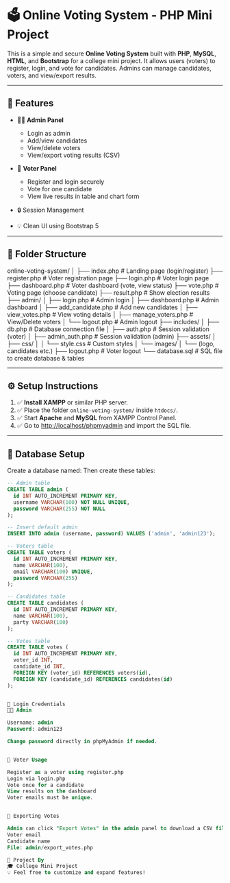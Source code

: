 # 🗳️ Online Voting System - PHP Mini Project

This is a simple and secure **Online Voting System** built with **PHP**, **MySQL**, **HTML**, and **Bootstrap** for a college mini project. It allows users (voters) to register, login, and vote for candidates. Admins can manage candidates, voters, and view/export results.

---

## 📌 Features

- 🧑‍💼 **Admin Panel**
  - Login as admin
  - Add/view candidates
  - View/delete voters
  - View/export voting results (CSV)

- 👥 **Voter Panel**
  - Register and login securely
  - Vote for one candidate
  - View live results in table and chart form

- 🔒 Session Management
- 💡 Clean UI using Bootstrap 5

---

## 📁 Folder Structure

online-voting-system/
│
├── index.php                  # Landing page (login/register)
├── register.php               # Voter registration page
├── login.php                  # Voter login page
├── dashboard.php              # Voter dashboard (vote, view status)
├── vote.php                   # Voting page (choose candidate)
├── result.php                 # Show election results
├── admin/
│   ├── login.php              # Admin login
│   ├── dashboard.php          # Admin dashboard
│   ├── add_candidate.php      # Add new candidates
│   ├── view_votes.php         # View voting details
│   ├── manage_voters.php      # View/Delete voters
│   └── logout.php             # Admin logout
├── includes/
│   ├── db.php                 # Database connection file
│   ├── auth.php               # Session validation (voter)
│   ├── admin_auth.php         # Session validation (admin)
├── assets/
│   ├── css/
│   │   └── style.css          # Custom styles
│   └── images/
│       └── (logo, candidates etc.)
├── logout.php                 # Voter logout
└── database.sql               # SQL file to create database & tables


---

## ⚙️ Setup Instructions

1. ✅ **Install XAMPP** or similar PHP server.
2. ✅ Place the folder `online-voting-system/` inside `htdocs/`.
3. ✅ Start **Apache** and **MySQL** from XAMPP Control Panel.
4. ✅ Go to [http://localhost/phpmyadmin](http://localhost/phpmyadmin) and import the SQL file.

---

## 🧩 Database Setup

Create a database named:
Then create these tables:

```sql
-- Admin table
CREATE TABLE admin (
  id INT AUTO_INCREMENT PRIMARY KEY,
  username VARCHAR(100) NOT NULL UNIQUE,
  password VARCHAR(255) NOT NULL
);

-- Insert default admin
INSERT INTO admin (username, password) VALUES ('admin', 'admin123');

-- Voters table
CREATE TABLE voters (
  id INT AUTO_INCREMENT PRIMARY KEY,
  name VARCHAR(100),
  email VARCHAR(100) UNIQUE,
  password VARCHAR(255)
);

-- Candidates table
CREATE TABLE candidates (
  id INT AUTO_INCREMENT PRIMARY KEY,
  name VARCHAR(100),
  party VARCHAR(100)
);

-- Votes table
CREATE TABLE votes (
  id INT AUTO_INCREMENT PRIMARY KEY,
  voter_id INT,
  candidate_id INT,
  FOREIGN KEY (voter_id) REFERENCES voters(id),
  FOREIGN KEY (candidate_id) REFERENCES candidates(id)
);


🔐 Login Credentials
🧑‍💼 Admin

Username: admin
Password: admin123

Change password directly in phpMyAdmin if needed.


👤 Voter Usage

Register as a voter using register.php
Login via login.php
Vote once for a candidate
View results on the dashboard
Voter emails must be unique.


🧾 Exporting Votes

Admin can click "Export Votes" in the admin panel to download a CSV file with:
Voter email
Candidate name
File: admin/export_votes.php

💬 Project By
🎓 College Mini Project
💡 Feel free to customize and expand features!

